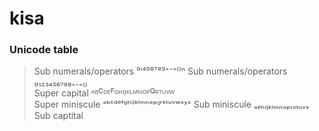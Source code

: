 # kisa

### Unicode table

> Sub numerals/operators ⁰ⁱ⁴⁵⁶⁷⁸⁹⁺⁻⁼⁽⁾ⁿ 
> Sub numerals/operators ₀₁₂₃₄₅₆₇₈₉₊₋₌₍₎ 	
> Super capital ᴬᴮꟲᴰᴱꟳᴳᴴᴵᴶᴷᴸᴹᴺᴼᴾꟴᴿᵀᵁⱽᵂ 			
> Super miniscule ᵃᵇᶜᵈᵉᶠᵍʰⁱʲᵏˡᵐⁿᵒᵖ𐞥ʳˢᵗᵘᵛʷˣʸᶻ
> Sub miniscule ₐₑₕᵢⱼₖₗₘₙₒₚᵣₛₜᵤᵥₓ
> Sub captital  		
